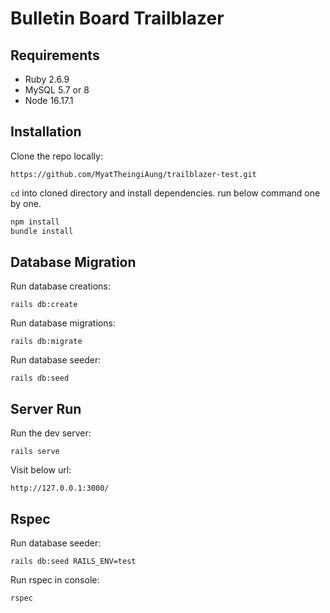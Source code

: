 # Bulletin Board Trailblazer

## Requirements
- Ruby 2.6.9
- MySQL 5.7 or 8
- Node 16.17.1

## Installation

Clone the repo locally:
```
https://github.com/MyatTheingiAung/trailblazer-test.git
```

`cd` into cloned directory and install dependencies. run below command one by one.
```bash
npm install
bundle install
```

## Database Migration

Run database creations:
```
rails db:create
```

Run database migrations:
```
rails db:migrate
```

Run database seeder:
```
rails db:seed
```

## Server Run

Run the dev server:
```
rails serve
```

Visit below url:
```
http://127.0.0.1:3000/
```

## Rspec 

Run database seeder:
```
rails db:seed RAILS_ENV=test
```

Run rspec in console:
```
rspec
```

